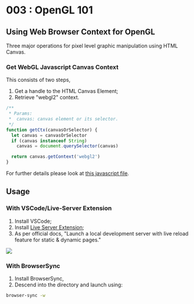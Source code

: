 # 003 : OpenGL 101 #

## Using Web Browser Context for OpenGL ##

Three major operations for pixel level graphic
manipulation using HTML Canvas.

### Get WebGL Javascript Canvas Context ###

This consists of two steps,
1. Get a handle to the HTML Canvas Element;
2. Retrieve "webgl2" context.

```javascript
/**
 * Params:
 *  canvas: canvas element or its selector.
 */
function getCtx(canvasOrSelector) {
  let canvas = canvasOrSelector
  if (canvas instanceof String)
    canvas = document.querySelector(canvas)

  return canvas.getContext('webgl2')
}
```

For further details please look at [this javascript file](./points/index.js).

## Usage ##

### With VSCode/Live-Server Extension ###

1. Install VSCode;
2. Install [Live Server
Extension](https://marketplace.visualstudio.com/items?itemName=ritwickdey.LiveServer);
3. As per official docs, "Launch a local development
server with live reload feature for static & dynamic
pages."

![](https://github.com/ritwickdey/vscode-live-server/raw/HEAD/images/Screenshot/vscode-live-server-animated-demo.gif)

### With BrowserSync ###

1. Install BrowserSync,
2. Descend into the directory and launch using:

```sh
browser-sync -w
```

